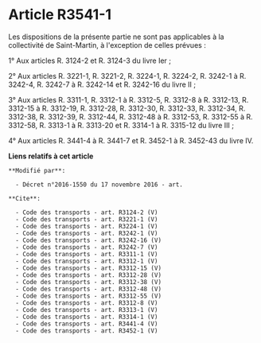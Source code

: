 # Article R3541-1

Les dispositions de la présente partie ne sont pas applicables à la collectivité de Saint-Martin, à l'exception de celles
prévues : 

1° Aux articles R. 3124-2 et R. 3124-3 du livre Ier ; 

2° Aux articles R. 3221-1, R. 3221-2, R. 3224-1, R. 3224-2, R. 3242-1 à R. 3242-4, R. 3242-7 à R. 3242-14 et R. 3242-16 du
livre II ; 

3° Aux articles R. 3311-1, R. 3312-1 à R. 3312-5, R. 3312-8 à R. 3312-13, R. 3312-15 à R. 3312-19, R. 3312-28, R. 3312-30, R.
3312-33, R. 3312-34, R. 3312-38, R. 3312-39, R. 3312-44, R. 3312-48 à R. 3312-53, R. 3312-55 à R. 3312-58, R. 3313-1 à R.
3313-20 et R. 3314-1 à R. 3315-12 du livre III ; 

4° Aux articles R. 3441-4 à R. 3441-7 et R. 3452-1 à R. 3452-43 du livre IV.

**Liens relatifs à cet article**

	**Modifié par**:

	  - Décret n°2016-1550 du 17 novembre 2016 - art.

	**Cite**:

	  - Code des transports - art. R3124-2 (V)
	  - Code des transports - art. R3221-1 (V)
	  - Code des transports - art. R3224-1 (V)
	  - Code des transports - art. R3242-1 (V)
	  - Code des transports - art. R3242-16 (V)
	  - Code des transports - art. R3242-7 (V)
	  - Code des transports - art. R3311-1 (V)
	  - Code des transports - art. R3312-1 (V)
	  - Code des transports - art. R3312-15 (V)
	  - Code des transports - art. R3312-28 (V)
	  - Code des transports - art. R3312-38 (V)
	  - Code des transports - art. R3312-48 (V)
	  - Code des transports - art. R3312-55 (V)
	  - Code des transports - art. R3312-8 (V)
	  - Code des transports - art. R3313-1 (V)
	  - Code des transports - art. R3314-1 (V)
	  - Code des transports - art. R3441-4 (V)
	  - Code des transports - art. R3452-1 (V)
